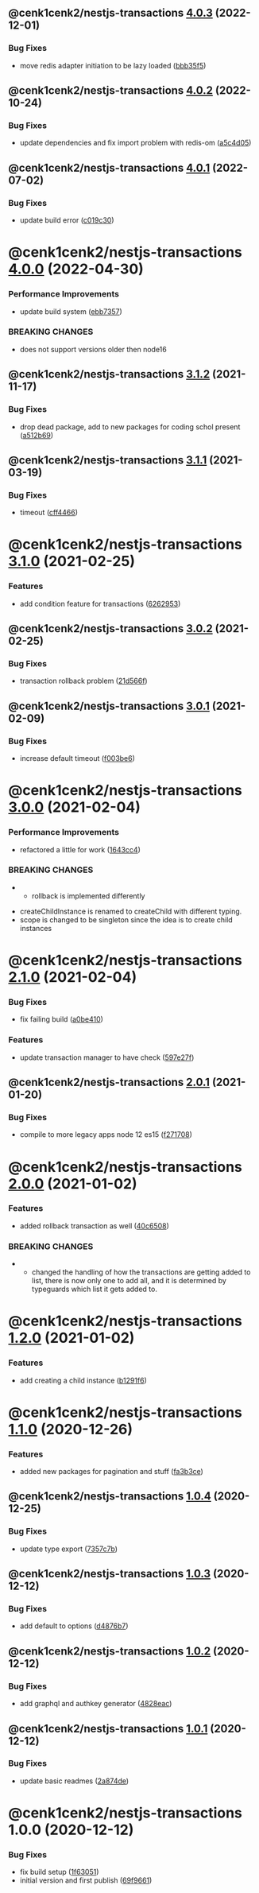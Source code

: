 ## @cenk1cenk2/nestjs-transactions [4.0.3](https://github.com/cenk1cenk2/nestjs-tools/compare/@cenk1cenk2/nestjs-transactions@4.0.2...@cenk1cenk2/nestjs-transactions@4.0.3) (2022-12-01)

### Bug Fixes

- move redis adapter initiation to be lazy loaded ([bbb35f5](https://github.com/cenk1cenk2/nestjs-tools/commit/bbb35f50c8b7e42d7b3d08d611188f3ca1f9e696))

## @cenk1cenk2/nestjs-transactions [4.0.2](https://github.com/cenk1cenk2/nestjs-tools/compare/@cenk1cenk2/nestjs-transactions@4.0.1...@cenk1cenk2/nestjs-transactions@4.0.2) (2022-10-24)

### Bug Fixes

- update dependencies and fix import problem with redis-om ([a5c4d05](https://github.com/cenk1cenk2/nestjs-tools/commit/a5c4d05c836dadaeef4106ce19ac7c10d1dfbb12))

## @cenk1cenk2/nestjs-transactions [4.0.1](https://github.com/cenk1cenk2/nestjs-tools/compare/@cenk1cenk2/nestjs-transactions@4.0.0...@cenk1cenk2/nestjs-transactions@4.0.1) (2022-07-02)

### Bug Fixes

- update build error ([c019c30](https://github.com/cenk1cenk2/nestjs-tools/commit/c019c30868b16a3f7729ec0270892f46ff99a102))

# @cenk1cenk2/nestjs-transactions [4.0.0](https://github.com/cenk1cenk2/nestjs-tools/compare/@cenk1cenk2/nestjs-transactions@3.1.2...@cenk1cenk2/nestjs-transactions@4.0.0) (2022-04-30)

### Performance Improvements

- update build system ([ebb7357](https://github.com/cenk1cenk2/nestjs-tools/commit/ebb7357b5cc3f6043e5171c8e3a883d723c294d8))

### BREAKING CHANGES

- does not support versions older then node16

## @cenk1cenk2/nestjs-transactions [3.1.2](https://github.com/cenk1cenk2/nestjs-tools/compare/@cenk1cenk2/nestjs-transactions@3.1.1...@cenk1cenk2/nestjs-transactions@3.1.2) (2021-11-17)

### Bug Fixes

- drop dead package, add to new packages for coding schol present ([a512b69](https://github.com/cenk1cenk2/nestjs-tools/commit/a512b69aed6dcaeb91113bba1d45933da5fd665c))

## @cenk1cenk2/nestjs-transactions [3.1.1](https://github.com/cenk1cenk2/nestjs-tools/compare/@cenk1cenk2/nestjs-transactions@3.1.0...@cenk1cenk2/nestjs-transactions@3.1.1) (2021-03-19)

### Bug Fixes

- timeout ([cff4466](https://github.com/cenk1cenk2/nestjs-tools/commit/cff44669957c23ca8dbf7b3bc752562427a41af4))

# @cenk1cenk2/nestjs-transactions [3.1.0](https://github.com/cenk1cenk2/nestjs-tools/compare/@cenk1cenk2/nestjs-transactions@3.0.2...@cenk1cenk2/nestjs-transactions@3.1.0) (2021-02-25)

### Features

- add condition feature for transactions ([6262953](https://github.com/cenk1cenk2/nestjs-tools/commit/62629531b482332b213aec9cd46004c0e97f85a4))

## @cenk1cenk2/nestjs-transactions [3.0.2](https://github.com/cenk1cenk2/nestjs-tools/compare/@cenk1cenk2/nestjs-transactions@3.0.1...@cenk1cenk2/nestjs-transactions@3.0.2) (2021-02-25)

### Bug Fixes

- transaction rollback problem ([21d566f](https://github.com/cenk1cenk2/nestjs-tools/commit/21d566fd536c52fde07f08b48d73feeb644578cf))

## @cenk1cenk2/nestjs-transactions [3.0.1](https://github.com/cenk1cenk2/nestjs-tools/compare/@cenk1cenk2/nestjs-transactions@3.0.0...@cenk1cenk2/nestjs-transactions@3.0.1) (2021-02-09)

### Bug Fixes

- increase default timeout ([f003be6](https://github.com/cenk1cenk2/nestjs-tools/commit/f003be6fdc17b01fde3ea43e3920e48f97ea9ead))

# @cenk1cenk2/nestjs-transactions [3.0.0](https://github.com/cenk1cenk2/nestjs-tools/compare/@cenk1cenk2/nestjs-transactions@2.1.0...@cenk1cenk2/nestjs-transactions@3.0.0) (2021-02-04)

### Performance Improvements

- refactored a little for work ([1643cc4](https://github.com/cenk1cenk2/nestjs-tools/commit/1643cc468d8e137cd4d5fe859e0ffeb857c7327d))

### BREAKING CHANGES

- - rollback is implemented differently

* createChildInstance is renamed to createChild with different typing.
* scope is changed to be singleton since the idea is to create child instances

# @cenk1cenk2/nestjs-transactions [2.1.0](https://github.com/cenk1cenk2/nestjs-tools/compare/@cenk1cenk2/nestjs-transactions@2.0.1...@cenk1cenk2/nestjs-transactions@2.1.0) (2021-02-04)

### Bug Fixes

- fix failing build ([a0be410](https://github.com/cenk1cenk2/nestjs-tools/commit/a0be410e4abc9bb10c2425a76105747f88b50493))

### Features

- update transaction manager to have check ([597e27f](https://github.com/cenk1cenk2/nestjs-tools/commit/597e27f36d0cfec3419152d3fa87bfdbfd8a8b91))

## @cenk1cenk2/nestjs-transactions [2.0.1](https://github.com/cenk1cenk2/nestjs-tools/compare/@cenk1cenk2/nestjs-transactions@2.0.0...@cenk1cenk2/nestjs-transactions@2.0.1) (2021-01-20)

### Bug Fixes

- compile to more legacy apps node 12 es15 ([f271708](https://github.com/cenk1cenk2/nestjs-tools/commit/f27170886addb0eae7837816a45b2267fc658abe))

# @cenk1cenk2/nestjs-transactions [2.0.0](https://github.com/cenk1cenk2/nestjs-tools/compare/@cenk1cenk2/nestjs-transactions@1.2.0...@cenk1cenk2/nestjs-transactions@2.0.0) (2021-01-02)

### Features

- added rollback transaction as well ([40c6508](https://github.com/cenk1cenk2/nestjs-tools/commit/40c65086e9854641d2fb4d27f57ec4abb631e431))

### BREAKING CHANGES

- - changed the handling of how the transactions are getting added to list, there is now only one to add all, and it is determined by typeguards which list it gets added to.

# @cenk1cenk2/nestjs-transactions [1.2.0](https://github.com/cenk1cenk2/nestjs-tools/compare/@cenk1cenk2/nestjs-transactions@1.1.0...@cenk1cenk2/nestjs-transactions@1.2.0) (2021-01-02)

### Features

- add creating a child instance ([b1291f6](https://github.com/cenk1cenk2/nestjs-tools/commit/b1291f6f5ad1be792c8897c193c96540947437d4))

# @cenk1cenk2/nestjs-transactions [1.1.0](https://github.com/cenk1cenk2/nestjs-tools/compare/@cenk1cenk2/nestjs-transactions@1.0.4...@cenk1cenk2/nestjs-transactions@1.1.0) (2020-12-26)

### Features

- added new packages for pagination and stuff ([fa3b3ce](https://github.com/cenk1cenk2/nestjs-tools/commit/fa3b3ce8aa301e791b7131ed3cd6ee6280ef0ff0))

## @cenk1cenk2/nestjs-transactions [1.0.4](https://github.com/cenk1cenk2/nestjs-tools/compare/@cenk1cenk2/nestjs-transactions@1.0.3...@cenk1cenk2/nestjs-transactions@1.0.4) (2020-12-25)

### Bug Fixes

- update type export ([7357c7b](https://github.com/cenk1cenk2/nestjs-tools/commit/7357c7b3e9c4881560b777b15c75ccade32e8fff))

## @cenk1cenk2/nestjs-transactions [1.0.3](https://github.com/cenk1cenk2/nestjs-tools/compare/@cenk1cenk2/nestjs-transactions@1.0.2...@cenk1cenk2/nestjs-transactions@1.0.3) (2020-12-12)

### Bug Fixes

- add default to options ([d4876b7](https://github.com/cenk1cenk2/nestjs-tools/commit/d4876b7335725dccaebbd735f10d3540df6bea1c))

## @cenk1cenk2/nestjs-transactions [1.0.2](https://github.com/cenk1cenk2/nestjs-tools/compare/@cenk1cenk2/nestjs-transactions@1.0.1...@cenk1cenk2/nestjs-transactions@1.0.2) (2020-12-12)

### Bug Fixes

- add graphql and authkey generator ([4828eac](https://github.com/cenk1cenk2/nestjs-tools/commit/4828eaccf5690ae2c9f1d7d022eeecde6979f7aa))

## @cenk1cenk2/nestjs-transactions [1.0.1](https://github.com/cenk1cenk2/nestjs-tools/compare/@cenk1cenk2/nestjs-transactions@1.0.0...@cenk1cenk2/nestjs-transactions@1.0.1) (2020-12-12)

### Bug Fixes

- update basic readmes ([2a874de](https://github.com/cenk1cenk2/nestjs-tools/commit/2a874de8c91b9c30bff02851488c5f1d2de1e312))

# @cenk1cenk2/nestjs-transactions 1.0.0 (2020-12-12)

### Bug Fixes

- fix build setup ([1f63051](https://github.com/cenk1cenk2/nestjs-tools/commit/1f6305118bf5d23d3f7ca45e9bd7c5cc8f3a452d))
- initial version and first publish ([69f9661](https://github.com/cenk1cenk2/nestjs-tools/commit/69f96619ac6f8dd32b045b6aa0c5c98557191915))
